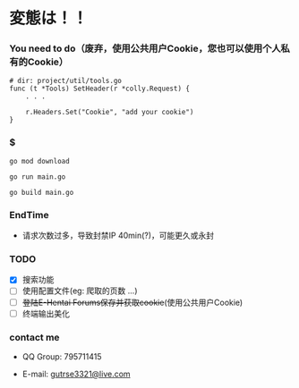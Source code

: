 # 変態は！！

### You need to do（废弃，使用公共用户Cookie，您也可以使用个人私有的Cookie）

```shell
# dir: project/util/tools.go
func (t *Tools) SetHeader(r *colly.Request) {
	. . .
	
	r.Headers.Set("Cookie", "add your cookie")
}
```

### $
```shell
go mod download

go run main.go

go build main.go
```

### EndTime

- 请求次数过多，导致封禁IP 40min(?)，可能更久或永封

### TODO

- [x] 搜索功能
- [ ] 使用配置文件(eg: 爬取的页数 ...)
- [ ] <del>登陆E-Hentai Forums保存并获取cookie</del>(使用公共用户Cookie)
- [ ] 终端输出美化

### contact me

- QQ Group: 795711415

- E-mail: gutrse3321@live.com

